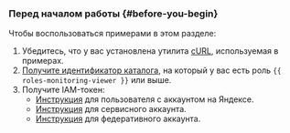 ### Перед началом работы {#before-you-begin}

Чтобы воспользоваться примерами в этом разделе:

1. Убедитесь, что у вас установлена утилита [cURL](https://curl.haxx.se), используемая в примерах.
1. [Получите идентификатор каталога](../../resource-manager/operations/folder/get-id.md), на который у вас есть роль `{{ roles-monitoring-viewer }}` или выше.
1. Получите IAM-токен:
   * [Инструкция](../../iam/operations/iam-token/create.md) для пользователя с аккаунтом на Яндексе.
   * [Инструкция](../../iam/operations/iam-token/create-for-sa.md) для сервисного аккаунта.
   * [Инструкция](../../iam/operations/iam-token/create-for-federation.md) для федеративного аккаунта.
